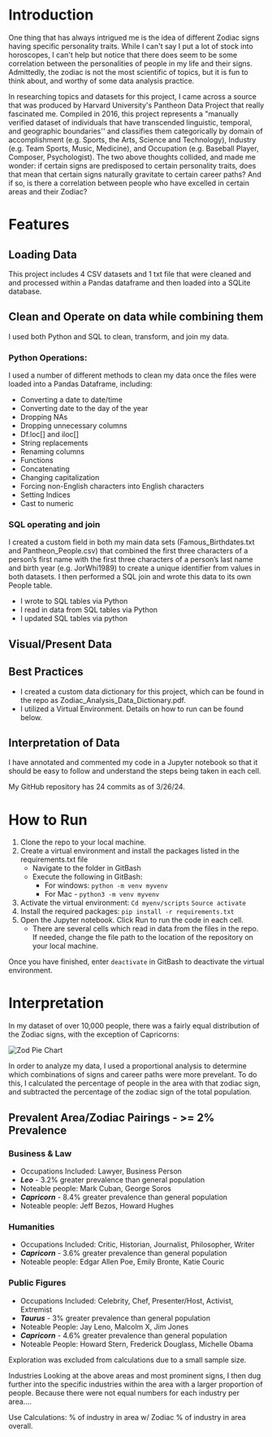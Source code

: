 # Introduction

One thing that has always intrigued me is the idea of different Zodiac signs having specific personality traits. While I can't say I put a lot of stock into horoscopes, I can't help but notice that there does seem to be some correlation between the personalities of people in my life and their signs.  Admittedly, the zodiac is not the most scientific of topics, but it is fun to think about, and worthy of some data analysis practice.  

In researching topics and datasets for this project, I came across a source that was produced by Harvard University's Pantheon Data Project that really fascinated me.  Compiled in 2016, this project represents a  "manually verified dataset of individuals that have transcended linguistic, temporal, and geographic boundaries'' and classifies them categorically by domain of accomplishment (e.g. Sports, the Arts, Science and Technology), Industry (e.g. Team Sports, Music, Medicine), and Occupation (e.g. Baseball Player, Composer, Psychologist).  The two above thoughts collided, and made me wonder:  if certain signs are predisposed to certain personality traits, does that mean that certain signs naturally gravitate to certain career paths?  And if so, is there a correlation between people who have excelled in certain areas and their Zodiac?  

# Features
## Loading Data 
This project includes 4 CSV datasets and 1 txt file that were cleaned and and processed within a Pandas dataframe and then loaded into a SQLite database.  
## Clean and Operate on data while combining them 
I used both Python and SQL to clean, transform, and join my data.
### Python Operations:  
I used a number of different methods to clean my data once the files were loaded into a Pandas Dataframe, including:
* Converting a date to date/time
* Converting date to the day of the year
* Dropping NAs
* Dropping unnecessary columns
* Df.loc[] and iloc[]
* String replacements
* Renaming columns
* Functions
* Concatenating
* Changing capitalization
* Forcing non-English characters into English characters
* Setting Indices
* Cast to numeric
### SQL operating and join
I created a custom field in both my main data sets (Famous_Birthdates.txt and Pantheon_People.csv) that combined the first three characters of a person’s first name with the first three characters of a person’s last name and birth year (e.g. JorWhi1989) to create a unique identifier from values in both datasets.  I then performed a SQL join and wrote this data to its own People table. 
* I wrote to SQL tables via Python
* I read in data from SQL tables via Python
* I updated SQL tables via python
## Visual/Present Data
## Best Practices
* I created a custom data dictionary for this project, which can be found in the repo as Zodiac_Analysis_Data_Dictionary.pdf.  
* I utilized a Virtual Environment.  Details on how to run can be found below.
## Interpretation of Data
I have annotated and commented my code in a Jupyter notebook so that it should be easy to follow and understand the steps being taken in each cell. 

My GitHub repository has 24 commits as of 3/26/24.

# How to Run
1. Clone the repo to your local machine. 
2. Create a virtual environment and install the packages listed in the requirements.txt file
   - Navigate to the folder in GitBash
   - Execute the following in GitBash:
      - For windows:  `python -m venv myvenv`
      - For Mac - `python3 -m venv myvenv`
3. Activate the virtual environment:
      `Cd myenv/scripts`
      `Source activate`
4. Install the required packages: `pip install -r requirements.txt`
5. Open the Jupyter notebook.  Click Run to run the code in each cell.  
   - There are several cells which read in data from the files in the repo.  If needed, change the file path to the    location of the repository on your local machine. 

Once you have finished, enter `deactivate` in GitBash to deactivate the virtual environment.


# Interpretation
In my dataset of over 10,000 people, there was a fairly equal distribution of the Zodiac signs, with the exception of Capricorns:

![Zod Pie Chart](https://github.com/jordanwhite268/Zodiac_Analysis/assets/66019293/77cde574-fd99-47f3-b231-20f6507ade28)

In order to analyze my data, I used a proportional analysis to determine which combinations of signs and career paths were more prevelant. To do this, I calculated the percentage of people in the area with that zodiac sign, and subtracted the percentage of the zodiac sign of the total population.  

## Prevalent Area/Zodiac Pairings - >= 2% Prevalence
### Business & Law
- Occupations Included: Lawyer, Business Person
- ***Leo*** - 3.2% greater prevalence than general population
-    Noteable people:  Mark Cuban, George Soros
- ***Capricorn*** - 8.4% greater prevalence than general population
-    Noteable people:  Jeff Bezos, Howard Hughes
### Humanities 
- Occupations Included:  Critic, Historian, Journalist, Philosopher, Writer  
- ***Capricorn*** - 3.6% greater prevalence than general population
-    Noteable people:  Edgar Allen Poe, Emily Bronte, Katie Couric
### Public Figures 
- Occupations Included:  Celebrity, Chef, Presenter/Host, Activist, Extremist
- ***Taurus*** - 3% greater prevalence than general population
-    Noteable People:  Jay Leno, Malcolm X, Jim Jones
 - ***Capricorn*** - 4.6% greater prevalence than general population
-    Noteable People:  Howard Stern, Frederick Douglass, Michelle Obama 

Exploration was excluded from calculations due to a small sample size.  

Industries
Looking at the above areas and most prominent signs, I then dug further into the specific industries within the area with a larger proportion of people.  Because there were not equal numbers for each industry per area…. 



Use Calculations:
% of industry in area w/ Zodiac
% of industry in area overall.
